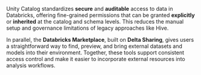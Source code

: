Unity Catalog standardizes **secure** and **auditable** access to data in Databricks, offering fine-grained permissions that can be granted **explicitly** or **inherited** at the catalog and schema levels. This reduces the manual setup and governance limitations of legacy approaches like Hive. 

In parallel, the **Databricks Marketplace**, built on **Delta Sharing**, gives users a straightforward way to find, preview, and bring external datasets and models into their environment. Together, these tools support consistent access control and make it easier to incorporate external resources into analysis workflows.